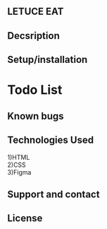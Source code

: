 ## LETUCE EAT

## Decsription

## Setup/installation

# Todo List

## Known bugs

## Technologies Used
1)HTML<br>2)CSS<br>3)Figma

## Support and contact

## License